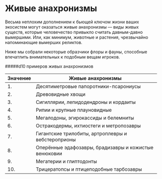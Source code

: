 # Живые анахронизмы

Весьма неплохим дополнением к бьющей ключом жизни ваших экосистем могут оказаться живые анахронизмы — виды живых существ, которые человечество привыкло считать давным-давно вымершими. Или, как минимум, животные и растения, чрезвычайно напоминающие вымерших реликтов.

Ниже мы собрали некоторые образчики флоры и фауны, способные впечатлить внимательных к подобным вещам игроков.

#####d10 примеров живых анахронизмов

|Значение|Живые анахронизмы|
| ------------ | ------------ |
|1.|Десятиметровые папоротники-псарониусы|
|2.|Древовидные хвощи|
|3.|Сигиллярии, лепидодендроны и кордаиты|
|4.|Рипии и крупные плауновидные|
|5.|Мегалодоны, эгирокассиды и белемниты|
|6.|Остракодермы, ихтиостеги и метропозавры|
|7.|Гигантские трилобиты, артроплевры и вебстероприоны|
|8.|Оперённые эдафозавры, брадизавры и кожистые венюковии|
|9.|Мегатерии и глиптодонты|
|10.|Трицератопсы и птицеподобные тарбозавры|